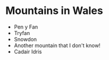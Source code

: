Mountains in Wales
==================

* Pen y Fan
* Tryfan
* Snowdon
* Another mountain that I don't know!
* Cadair Idris